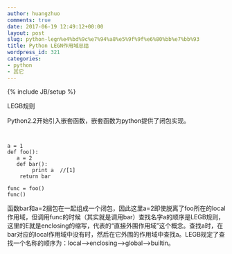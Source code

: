 ```yaml
---
author: huangzhuo
comments: true
date: 2017-06-19 12:49:12+00:00
layout: post
slug: python-legn%e4%bd%9c%e7%94%a8%e5%9f%9f%e6%80%bb%e7%bb%93
title: Python LEGN作用域总结
wordpress_id: 321
categories:
- python
- 其它
---
```

{% include JB/setup %}

LEGB规则

Python2.2开始引入嵌套函数，嵌套函数为python提供了闭包实现。

```


a = 1
def foo():
   a = 2
   def bar():
        print a  //[1]
    return bar
 
func = foo()
func()

```

函数bar和a=2捆包在一起组成一个闭包，因此这里a=2即使脱离了foo所在的local作用域，但调用func的时候（其实就是调用bar）查找名字a的顺序是LEGB规则，这里的E就是enclosing的缩写，代表的“直接外围作用域”这个概念。查找a时，在bar对应的local作用域中没有时，然后在它外围的作用域中查找a。LEGB规定了查找一个名称的顺序为：local–>enclosing–>global–>builtin。
